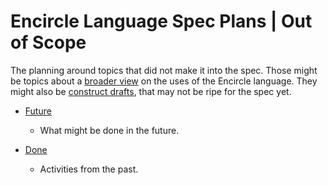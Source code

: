 Encircle Language Spec Plans | Out of Scope
===========================================

The planning around topics that did not make it into the spec. Those might be topics about a [broader view](https://github.com/jjvanzon/Encircle-Language-Spec/tree/master/broader-view) on the uses of the Encircle language. They might also be [construct drafts](https://github.com/jjvanzon/Encircle-Language-Spec/tree/master/constructs-drafts), that may not be ripe for the spec yet.

- [Future](future)

    - What might be done in the future.

- [Done](done)

    - Activities from the past.